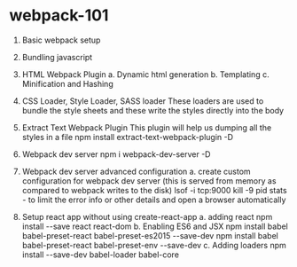 # webpack-101
1. Basic webpack setup
2. Bundling javascript
3. HTML Webpack Plugin
    a. Dynamic html generation
    b. Templating
    c. Minification and Hashing
4. CSS Loader, Style Loader, SASS loader
    These loaders are used to bundle the style sheets and these write the styles directly into the body
5. Extract Text Webpack Plugin
    This plugin will help us dumping all the styles in a file
    npm install extract-text-webpack-plugin -D
6. Webpack dev server
    npm i webpack-dev-server -D
7. Webpack dev server advanced configuration
    a. create custom configuration for webpack dev server (this is served from memory as compared to webpack writes to the disk)
    lsof -i tcp:9000
    kill -9 pid
    stats - to limit the error info or other details and open a browser automatically
   
8. Setup react app without using create-react-app
    a. adding react
    npm install --save react react-dom
    b. Enabling ES6 and JSX
    npm install babel babel-preset-react babel-preset-es2015 --save-dev
    npm install babel babel-preset-react babel-preset-env --save-dev
    c. Adding loaders
        npm install --save-dev babel-loader babel-core